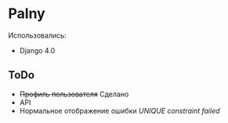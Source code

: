 # Palny

Использовались:
- Django 4.0

## ToDo
- ~~Профиль пользователя~~ Сделано
- API
- Нормальное отображение ошибки *UNIQUE constraint failed*
